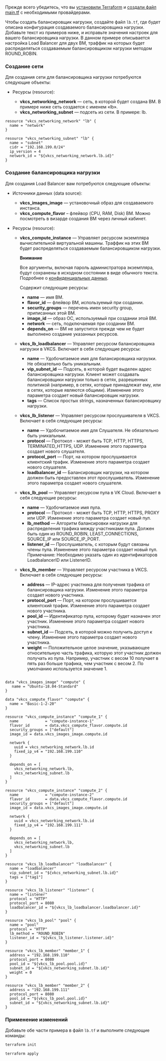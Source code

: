 <warn>

Прежде всего убедитесь, что вы [установили Terraform](../../quick-start/preparation) и [создали файл main.tf](../../quick-start/configuration) с необходимыми провайдерами.

</warn>

Чтобы создать балансировщик нагрузки, создайте файл `lb.tf`, где будет описана конфигурация создаваемого балансировщика нагрузки. Добавьте текст из примеров ниже, и исправьте значения настроек для вашего балансировщика нагрузки. В данном примере описывается настройка Load Balancer для двух ВМ, траффик на которых будет распределяться создаваемым балансировщиком нагрузки методом ROUND_ROBIN.

### Создание сети

Для создания сети для балансировщика нагрузки потребуются следующие объекты:

- Ресурсы (resource):

  - **vkcs_networking_network** — сеть, в которой будет создана ВМ. В примере ниже сеть создается с именем «lb».
  - **vkcs_networking_subnet** — подсеть из сети. В примере: lb.

```hcl
resource "vkcs_networking_network" "lb" {
  name = "network"
}

resource "vkcs_networking_subnet" "lb" {
  name = "subnet"
  cidr = "192.168.199.0/24"
  ip_version = 4
  network_id = "${vkcs_networking_network.lb.id}"
}
```

### Создание балансировщика нагрузки

Для создания Load Balancer вам потребуются следующие объекты:

- Источники данных (data source):

  - **vkcs_images_image** — установочный образ для создаваемого инстанса.
  - **vkcs_compute_flavor** – флейвор (CPU, RAM, Disk) ВМ. Можно посмотреть в визарде создания ВМ через личный кабинет.

- Ресурсы (resource):

  - **vkcs_compute_instance** — Управляет ресурсом экземпляра вычислительной виртуальной машины. Траффик на этих ВМ будет распределяться создаваемым балансировщиком нагрузки.

    <warn>

    **Внимание**

    Все аргументы, включая пароль администратора экземпляра, будут сохранены в исходном состоянии в виде обычного текста. Подробнее о [конфиденциальных данных](https://www.terraform.io/docs/language/state/sensitive-data.html?_ga=2.74378194.1320188012.1657572463-152934297.1633441142).

    </warn>

    Содержит следующие ресурсы:

    - **name** — имя ВМ.
    - **flavor_id** — флейвор ВМ, используемый при создании.
    - **security_groups** — перечень имен security group, приписанных этой ВМ.
    - **image_id** — образ ОС, используемый при создании этой ВМ.
    - **network** — сеть, подключаемая при создании ВМ.
    - **depends_on** — ВМ не запустится прежде чем не будет выполнено создание указанных ресурсов.

  - **vkcs_lb_loadbalancer** — Управляет ресурсом балансировщика нагрузки в VKCS. Включает в себя следующие ресурсы:

    - **name** — Удобочитаемое имя для балансировщика нагрузки. Не обязательно быть уникальным.
    - **vip_subnet_id** — Подсеть, в которой будет выделен адрес балансировщика нагрузки. Клиент может создавать балансировщики нагрузки только в сетях, разрешенных политикой (например, в сетях, которые принадлежат ему, или в сетях, которые являются общими). Изменение этого параметра создает новый балансировщик нагрузки.
    - **tags** — Список простых strings, назначенных балансировщику нагрузки.

  - **vkcs_lb_listener** — Управляет ресурсом прослушивателя в VKCS. Включает в себя следующие ресурсы:

    - **name** — Удобочитаемое имя для Слушателя. Не обязательно быть уникальным.
    - **protocol** — Протокол - может быть TCP, HTTP, HTTPS, TERMINATED_HTTPS, UDP. Изменение этого параметра создает нового слушателя.
    - **protocol_port** — Порт, на котором прослушивается клиентский трафик. Изменение этого параметра создает нового слушателя.
    - **loadbalancer_id** — Балансировщик нагрузки, на котором должен быть предоставлен этот прослушиватель. Изменение этого параметра создает нового слушателя.

  - **vkcs_lb_pool** — Управляет ресурсом пула в VK Cloud. Включает в себя следующие ресурсы:

    - **name** — Удобочитаемое имя пула.
    - **protocol** — Протокол - может быть TCP, HTTP, HTTPS, PROXY или UDP. Изменение этого параметра создает новый пул.
    - **lb_method** — Алгоритм балансировки нагрузки для распределения трафика между участниками пула. Должен быть один из ROUND_ROBIN, LEAST_CONNECTIONS, SOURCE_IP или SOURCE_IP_PORT.
    - **listener_id** — Прослушиватель, с которым будут связаны члены пула. Изменение этого параметра создает новый пул. Примечание: Необходимо указать один из идентификаторов LoadbalancerID или ListenerID.

  - **vkcs_lb_member** — Управляет ресурсом участника в VKCS. Включает в себя следующие ресурсы:

    - **address** — IP-адрес участника для получения трафика от балансировщика нагрузки. Изменение этого параметра создает нового участника.
    - **protocol_port** — Порт, на котором прослушивается клиентский трафик. Изменение этого параметра создает нового участника.
    - **pool_id** — Идентификатор пула, которому будет назначен этот участник. Изменение этого параметра создает нового участника.
    - **subnet_id** — Подсеть, в которой можно получить доступ к члену. Изменение этого параметра создает нового участника.
    - **weight** — Положительное целое значение, указывающее относительную часть трафика, которую этот участник должен получать из пула. Например, участник с весом 10 получает в пять раз больше трафика, чем участник с весом 2. По умолчанию используется значение 1.

```hcl

data "vkcs_images_image" "compute" {
   name = "Ubuntu-18.04-Standard"
}

data "vkcs_compute_flavor" "compute" {
  name = "Basic-1-2-20"
}

resource "vkcs_compute_instance" "compute_1" {
  name            = "compute-instance-1"
  flavor_id       = data.vkcs_compute_flavor.compute.id
  security_groups = ["default"]
  image_id = data.vkcs_images_image.compute.id

  network {
    uuid = vkcs_networking_network.lb.id
    fixed_ip_v4 = "192.168.199.110"
  }

  depends_on = [
    vkcs_networking_network.lb,
    vkcs_networking_subnet.lb
  ]
}

resource "vkcs_compute_instance" "compute_2" {
  name            = "compute-instance-2"
  flavor_id       = data.vkcs_compute_flavor.compute.id
  security_groups = ["default"]
  image_id = data.vkcs_images_image.compute.id

  network {
    uuid = vkcs_networking_network.lb.id
    fixed_ip_v4 = "192.168.199.111"
  }

  depends_on = [
    vkcs_networking_network.lb,
    vkcs_networking_subnet.lb
  ]
}

resource "vkcs_lb_loadbalancer" "loadbalancer" {
  name = "loadbalancer"
  vip_subnet_id = "${vkcs_networking_subnet.lb.id}"
  tags = ["tag1"]
}

resource "vkcs_lb_listener" "listener" {
  name = "listener"
  protocol = "HTTP"
  protocol_port = 8080
  loadbalancer_id = "${vkcs_lb_loadbalancer.loadbalancer.id}"
}

resource "vkcs_lb_pool" "pool" {
  name = "pool"
  protocol = "HTTP"
  lb_method = "ROUND_ROBIN"
  listener_id = "${vkcs_lb_listener.listener.id}"
}

resource "vkcs_lb_member" "member_1" {
  address = "192.168.199.110"
  protocol_port = 8080
  pool_id = "${vkcs_lb_pool.pool.id}"
  subnet_id = "${vkcs_networking_subnet.lb.id}"
  weight = 0
}

resource "vkcs_lb_member" "member_2" {
  address = "192.168.199.111"
  protocol_port = 8080
  pool_id = "${vkcs_lb_pool.pool.id}"
  subnet_id = "${vkcs_networking_subnet.lb.id}"
}
```

### Применение изменений

Добавьте обе части примера в файл `lb.tf` и выполните следующие команды:

```bash
terraform init
```
```bash
terraform apply
```

